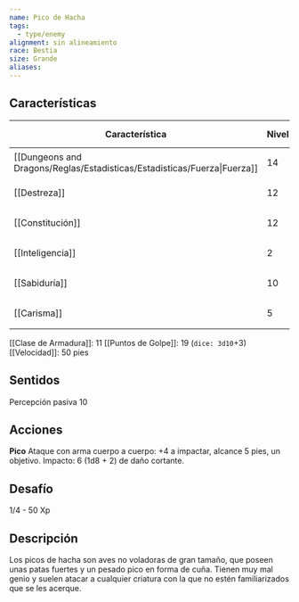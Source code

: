 ```yaml
---
name: Pico de Hacha
tags:
  - type/enemy
alignment: sin alineamiento
race: Bestia
size: Grande
aliases:
---
```


## Características

| Característica                                                           | Nivel | Bonificador | Lanzar dado      |
| ------------------------------------------------------------------------ | ----- | ----------- | ---------------- |
| [[Dungeons and Dragons/Reglas/Estadisticas/Estadisticas/Fuerza\|Fuerza]] | 14    | +2          | `dice: 1d20 + 0` |
| [[Destreza]]                                                             | 12    | +1          | `dice: 1d20 + 0` |
| [[Constitución]]                                                         | 12    | +1          | `dice: 1d20 + 0` |
| [[Inteligencia]]                                                         | 2     | -4          | `dice: 1d20 + 0` |
| [[Sabiduría]]                                                            | 10    | +0          | `dice: 1d20 + 0` |
| [[Carisma]]                                                              | 5     | -3          | `dice: 1d20 + 0` |

[[Clase de Armadura]]: 11
[[Puntos de Golpe]]: 19 (`dice: 3d10`+3)
[[Velocidad]]: 50 pies

## Sentidos

Percepción pasiva 10

## Acciones

**Pico**
Ataque con arma cuerpo a cuerpo: +4 a impactar, alcance 5 pies, un objetivo.
Impacto: 6 (1d8 + 2) de daño cortante.

## Desafío

1/4 - 50 Xp

## Descripción

Los picos de hacha son aves no voladoras de gran tamaño, que poseen unas patas fuertes y un pesado pico en forma de cuña. Tienen muy mal genio y suelen atacar a cualquier criatura con la que no estén familiarizados que se les acerque.

